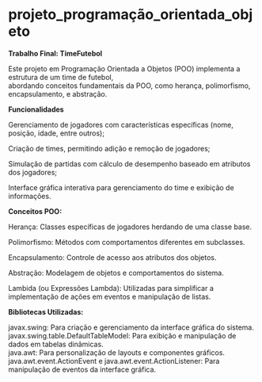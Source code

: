 # projeto_programação_orientada_objeto

**Trabalho Final: TimeFutebol**<br>

Este projeto em Programação Orientada a Objetos (POO) implementa a estrutura de um time de futebol,<br>
abordando conceitos fundamentais da POO, como herança, polimorfismo, encapsulamento, e abstração.

**Funcionalidades**

Gerenciamento de jogadores com características específicas (nome, posição, idade, entre outros);<br>

Criação de times, permitindo adição e remoção de jogadores;<br>

Simulação de partidas com cálculo de desempenho baseado em atributos dos jogadores;<br>

Interface gráfica interativa para gerenciamento do time e exibição de informações.

**Conceitos POO:**

Herança: Classes específicas de jogadores herdando de uma classe base.<br>

Polimorfismo: Métodos com comportamentos diferentes em subclasses.<br>

Encapsulamento: Controle de acesso aos atributos dos objetos.<br>

Abstração: Modelagem de objetos e comportamentos do sistema.<br>

Lambida (ou Expressões Lambda): Utilizadas para simplificar a implementação de ações em eventos e manipulação de listas.

**Bibliotecas Utilizadas:**

javax.swing: Para criação e gerenciamento da interface gráfica do sistema.<br>
javax.swing.table.DefaultTableModel: Para exibição e manipulação de dados em tabelas dinâmicas.<br>
java.awt: Para personalização de layouts e componentes gráficos.<br>
java.awt.event.ActionEvent e java.awt.event.ActionListener: Para manipulação de eventos da interface gráfica.
